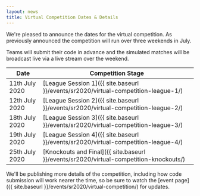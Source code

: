 ```yaml
---
layout: news
title: Virtual Competition Dates & Details
---
```


We're pleased to announce the dates for the virtual competition. As previously
announced the competition will run over three weekends in July.

Teams will submit their code in advance and the simulated matches
will be broadcast live via a live stream over the weekend.

| Date           | Competition Stage                                                                     |
|----------------|---------------------------------------------------------------------------------------|
| 11th July 2020 | [League Session 1]({{ site.baseurl }}/events/sr2020/virtual-competition-league-1/)    |
| 12th July 2020 | [League Session 2]({{ site.baseurl }}/events/sr2020/virtual-competition-league-2/)    |
| 18th July 2020 | [League Session 3]({{ site.baseurl }}/events/sr2020/virtual-competition-league-3/)    |
| 19th July 2020 | [League Session 4]({{ site.baseurl }}/events/sr2020/virtual-competition-league-4/)    |
| 25th July 2020 | [Knockouts and Final]({{ site.baseurl }}/events/sr2020/virtual-competition-knockouts/)|

We'll be publishing more details of the competition, including how code
submission will work nearer the time, so be sure to watch the
[event page]({{ site.baseurl }}/events/sr2020/virtual-competition/) for updates.
